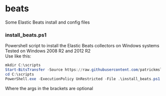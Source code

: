 # beats
Some Elastic Beats install and config files

### install_beats.ps1
Powershell script to install the Elastic Beats collectors on Windows systems<br>
Tested on Windows 2008 R2 and 2012 R2<br>
Use like this:<br>
``` powershell
mkdir C:\scripts
Start-BitsTransfer -Source https://raw.githubusercontent.com/patrickmslatteryvt/beats/master/install_beats.ps1 -Destination "C:\scripts"
cd C:\scripts
PowerShell.exe -ExecutionPolicy UnRestricted -File .\install_beats.ps1 [-version 1.2.1] [-forwarder forwarder.internal.domain.com:9200]
```
Where the args in the brackets are optional
